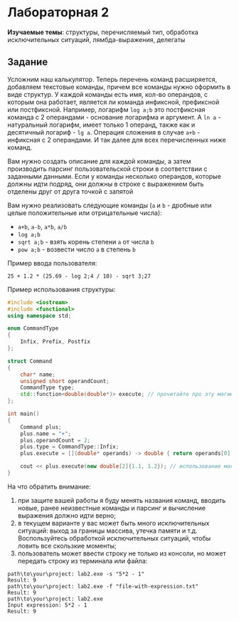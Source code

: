 # Лабораторная 2
**Изучаемые темы**: структуры, перечисляемый тип, обработка исключительных ситуаций, лямбда-выражения, делегаты

## Задание
Усложним наш калькулятор. Теперь перечень команд расширяется, добавляем текстовые команды, причем все команды нужно оформить в виде структур. У каждой команды есть имя, кол-во операндов, с которым она работает, является ли команда инфиксной, префиксной или постфиксной. Например, логарифм `log a;b` это постфиксная команда с 2 операндами - основание логарифма и аргумент. А `ln a` - натуральный логарифм, имеет только 1 операнд, также как и десятичный логариф - `lg a`. Операция сложения в случае `a+b` - инфиксная с 2 операндами. И так далее для всех перечисленных ниже команд.

Вам нужно создать описание для каждой команды, а затем производить парсинг пользовательской строки в соответствии с заданными данными. Если у команды несколько операндов, которые должны идти подряд, они должны в строке с выражением быть отделены друг от друга точкой с запятой

Вам нужно реализовать следующие команды (`a` и `b` - дробные или целые положительные или отрицательные числа):
* `a+b`, `a-b`, `a*b`, `a/b`
* `log a;b`
* `sqrt a;b` - взять корень степени `a` от числа `b`
* `pow a;b` - возвести число `a` в степень `b`

Пример ввода пользователя:
```
25 + 1.2 * (25.69 - log 2;4 / 10) - sqrt 3;27
```

Пример использования структуры:
```c++
#include <iostream>
#include <functional>
using namespace std;

enum CommandType
{
    Infix, Prefix, Postfix
};

struct Command
{
    char* name;
    unsigned short operandCount;
    CommandType type;
    std::function<double(double*)> execute; // прочитайте про эту магию
};

int main()
{
    Command plus;
    plus.name = "+";
    plus.operandCount = 2;
    plus.type = CommandType::Infix;
    plus.execute = [](double* operands) -> double { return operands[0] + perands[1]; }; // вот так творится магия

    cout << plus.execute(new double[2]{1.1, 1.2}); // использование магии, как обычной ф-ции
}
```
На что обратить внимание:
1. при защите вашей работы я буду менять названия команд, вводить новые, ранее неизвестные команды и парсинг и вычисление выражения должно идти верно;
2. в текущем варианте у вас может быть много исключительных ситуаций: выход за границы массива, утечка памяти и т.д. Воспользуйтесь обработкой исключительных ситуаций, чтобы ловить все скользкие моменты;
3. пользователь может ввести строку не только из консоли, но может передать строку из терминала или файла:
```
path\to\your\project: lab2.exe -s "5*2 - 1"
Result: 9
path\to\your\project: lab2.exe -f "file-with-expression.txt"
Result: 9
path\to\your\project: lab2.exe
Input expression: 5*2 - 1
Result: 9
```

